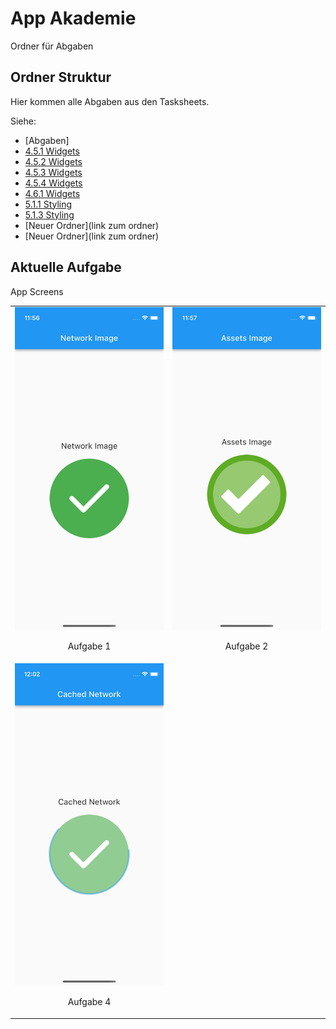 # App Akademie

Ordner für Abgaben

## Ordner Struktur

Hier kommen alle Abgaben aus den Tasksheets.

Siehe:

- [Abgaben]
- [4.5.1 Widgets](https://github.com/markruzo/app_akademie/tree/main/lib/task_solutions/4_5_1)
- [4.5.2 Widgets](https://github.com/markruzo/app_akademie/tree/main/lib/task_solutions/4_5_2)
- [4.5.3 Widgets](https://github.com/markruzo/app_akademie/tree/main/lib/task_solutions/4_5_3)
- [4.5.4 Widgets](https://github.com/markruzo/app_akademie/tree/main/lib/task_solutions/4_5_4)
- [4.6.1 Widgets](https://github.com/markruzo/app_akademie/tree/main/lib/task_solutions/4_6_1)
- [5.1.1 Styling](https://github.com/markruzo/app_akademie/tree/main/lib/task_solutions/5_1_1_Styling)
- [5.1.3 Styling](https://github.com/markruzo/app_akademie/tree/main/lib/task_solutions/5_1_3_Styling)
- [Neuer Ordner](link zum ordner)
- [Neuer Ordner](link zum ordner)

## Aktuelle Aufgabe

App Screens

<table>
  <tr>
    <td style="text-align: center;">
      <img src="lib/task_solutions/5_3_1_images/Simulator Screenshot - iPhone 13 mini - 2023-08-21 at 11.56.49.png" alt="Bild 1">
      <p>Aufgabe 1</p>
    </td>
    <td style="text-align: center;">
      <img src="lib/task_solutions/5_3_1_images/Simulator Screenshot - iPhone 13 mini - 2023-08-21 at 11.57.22.png" alt="Bild 2">
      <p>Aufgabe 2</p>
    </td>
  </tr>
  <tr>
    <td style="text-align: center;">
      <img src="lib/task_solutions/5_3_1_images/Simulator Screenshot - iPhone 13 mini - 2023-08-21 at 12.02.46.png" alt="Bild 4">
      <p>Aufgabe 4</p>
    </td>

   
 </tr>

</table>